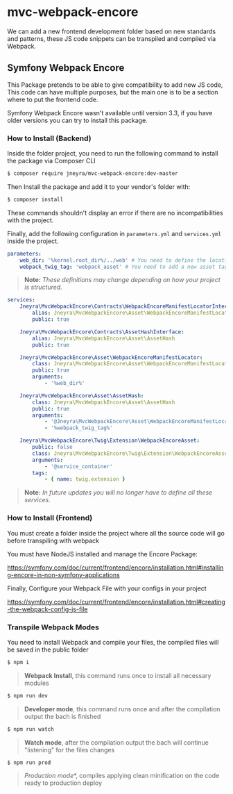 # mvc-webpack-encore

We can add a new frontend development folder based on new standards and patterns, these JS code snippets can be transpiled and compiled via Webpack.

## Symfony Webpack Encore

This Package pretends to be able to give compatibility to add new JS code, This code can have multiple purposes, but the main one is to be a section where to put the frontend code.

Symfony Webpack Encore wasn't available until version 3.3, if you have older versions you can try to install this package.

### How to Install (Backend)

Inside the folder project, you need to run the following command to install the package via Composer CLI

``` bash
$ composer require jneyra/mvc-webpack-encore:dev-master
``` 

Then Install the package and add it to your vendor's folder with:

``` bash
$ composer install
```

These commands shouldn't display an error if there are no incompatibilities with the project.

Finally, add the following configuration in ```parameters.yml``` and ```services.yml``` inside the project.

``` yaml
parameters:
    web_dir: '%kernel.root_dir%/../web' # You need to define the location of your public folder
    webpack_twig_tag: 'webpack_asset' # You need to add a new asset tag to use in your 'twig' that imports the JS code
```

> **Note:**  _These definitions may change depending on how your project is structured._

``` yaml
services:
    Jneyra\MvcWebpackEncore\Contracts\WebpackEncoreManifestLocatorInterface:
        alias: Jneyra\MvcWebpackEncore\Asset\WebpackEncoreManifestLocator
        public: true

    Jneyra\MvcWebpackEncore\Contracts\AssetHashInterface:
        alias: Jneyra\MvcWebpackEncore\Asset\AssetHash
        public: true

    Jneyra\MvcWebpackEncore\Asset\WebpackEncoreManifestLocator:
        class: Jneyra\MvcWebpackEncore\Asset\WebpackEncoreManifestLocator
        public: true
        arguments:
            - '%web_dir%'

    Jneyra\MvcWebpackEncore\Asset\AssetHash:
        class: Jneyra\MvcWebpackEncore\Asset\AssetHash
        public: true
        arguments:
            - '@Jneyra\MvcWebpackEncore\Asset\WebpackEncoreManifestLocator'
            - '%webpack_twig_tag%'

    Jneyra\MvcWebpackEncore\Twig\Extension\WebpackEncoreAsset:
        public: false
        class: Jneyra\MvcWebpackEncore\Twig\Extension\WebpackEncoreAsset
        arguments:
            - '@service_container'
        tags:
            - { name: twig.extension }
```

> **Note:**  _In future updates you will no longer have to define all these services._

### How to Install (Frontend)

You must create a folder inside the project where all the source code will go before transpiling with webpack

You must have NodeJS installed and manage the Encore Package:

https://symfony.com/doc/current/frontend/encore/installation.html#installing-encore-in-non-symfony-applications

Finally, Configure your Webpack File with your configs in your project

https://symfony.com/doc/current/frontend/encore/installation.html#creating-the-webpack-config-js-file

### Transpile Webpack Modes

You need to install Webpack and compile your files, the compiled files will be saved in the public folder

``` bash
$ npm i
```
> **Webpack Install**, this command runs once to install all necessary modules

``` bash
$ npm run dev
```
> **Developer mode**, this command runs once and after the compilation output the bach is finished

``` bash
$ npm run watch
```
> **Watch mode**, after the compilation output the bach will continue "listening" for the files changes

``` bash
$ npm run prod
```
> *Production mode**, compiles applying clean minification on the code ready to production deploy

